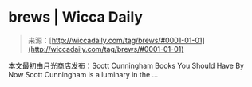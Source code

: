 <!--yml

分类：未分类

日期：2024年06月12日 18:25:37

-->

# brews | Wicca Daily

> 来源：[http://wiccadaily.com/tag/brews/#0001-01-01](http://wiccadaily.com/tag/brews/#0001-01-01)

本文最初由月光商店发布：Scott Cunningham Books You Should Have By Now Scott Cunningham is a luminary in the …
